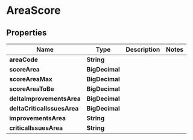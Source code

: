 

# AreaScore


## Properties

| Name | Type | Description | Notes |
|------------ | ------------- | ------------- | -------------|
|**areaCode** | **String** |  |  |
|**scoreArea** | **BigDecimal** |  |  |
|**scoreAreaMax** | **BigDecimal** |  |  |
|**scoreAreaToBe** | **BigDecimal** |  |  |
|**deltaImprovementsArea** | **BigDecimal** |  |  |
|**deltaCriticalIssuesArea** | **BigDecimal** |  |  |
|**improvementsArea** | **String** |  |  |
|**criticalIssuesArea** | **String** |  |  |




